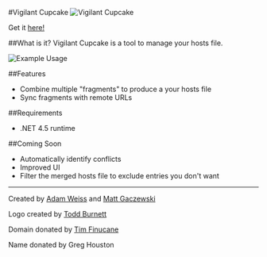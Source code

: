 #Vigilant Cupcake
![Vigilant Cupcake](https://amweiss.github.io/vigilant-cupcake/images/VC2-nobg-whitecake.png)

Get it [here!](https://cdn.rawgit.com/amweiss/vigilant-cupcake/master/VigilantCupcake/bin/Release/VigilantCupcake.exe)

##What is it?
Vigilant Cupcake is a tool to manage your hosts file.

![Example Usage](https://amweiss.github.io/vigilant-cupcake/images/example.png)

##Features
* Combine multiple "fragments" to produce a your hosts file
* Sync fragments with remote URLs

##Requirements
* .NET 4.5 runtime

##Coming Soon
* Automatically identify conflicts
* Improved UI
* Filter the merged hosts file to exclude entries you don't want

-----
Created by [Adam Weiss](https://github.com/amweiss) and [Matt Gaczewski](https://github.com/mgaczewski)

Logo created by [Todd Burnett](toddjburnett@gmail.com)

Domain donated by [Tim Finucane](https://github.com/speljamr)

Name donated by Greg Houston